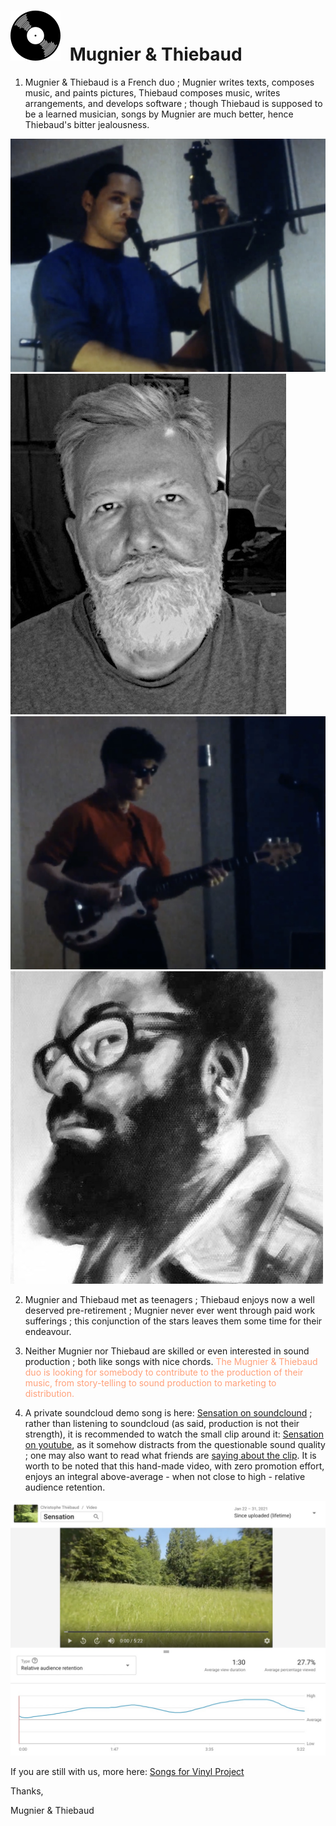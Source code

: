 # <a id="vinyl_brand" style="margin-right:.5rem;" title="Vinyl Title" href="/vinyl/" target="_mugnier_et_thiebaud"><img src="svgs/vinyl_icon.svg"></a> Mugnier & Thiebaud

1. Mugnier & Thiebaud is a French duo ; Mugnier writes texts, composes music, and paints pictures, Thiebaud composes music, writes arrangements, and develops software ; though Thiebaud is supposed to be a learned musician, songs by Mugnier are much better, hence Thiebaud's bitter jealousness.

<div class="row mb-2"><div class="col">

<img src="Mugnier.jpg" alt="Mugnier" class="img-fluid mb-2">
<img src="Thiebaud3.jpg" alt="Thiebaud" class="img-fluid">

</div><div class="col">

<img src="Thiebaud.jpg" alt="Thiebaud" class="img-fluid mb-2">
<img src="Mugnier2.jpg" alt="Mugnier" class="img-fluid float-end">

</div></div>

2. Mugnier and Thiebaud met as teenagers ; Thiebaud enjoys now a well deserved pre-retirement ; Mugnier never ever went through paid work sufferings ; this conjunction of the stars leaves them some time for their endeavour.

3. Neither Mugnier nor Thiebaud are skilled or even interested in sound production ; both like songs with nice chords. <span style="color:lightsalmon">The Mugnier & Thiebaud duo is looking for somebody to contribute to the production of their music, from story-telling to sound production to marketing to distribution.</span>

4. A private soundcloud demo song is here:
[Sensation on soundclound](https://soundcloud.com/christophe-thiebaud/sensation-new-mix/s-oyXVmEq51cf)
; rather than listening to soundcloud (as said, production is not their strength), it is recommended to watch the small clip around it:
[Sensation on youtube](https://youtu.be/tkK7Bi7c7Wc), as it somehow distracts from the questionable sound quality ; one may also want to read what friends are [saying about the clip](https://www.facebook.com/christophe.thiebaud/posts/10158927764709593). It is worth to be noted that this hand-made video, with zero promotion effort, enjoys an integral above-average - when not close to high - relative audience retention.

![Relative audience retention](relative_audience_retention.jpg)

If you are still with us, more here: [Songs for Vinyl Project](https://aequologica.net/vinyl/)

Thanks,

Mugnier & Thiebaud
